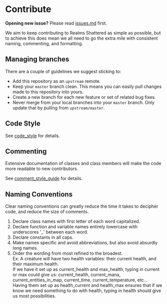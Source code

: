 # Contribute

**Opening new issue?** Please read [issues.md](issues.md) first.

  We aim to keep contributing to Realms Shattered as simple as possible, but to achieve this does mean we all need to go the extra mile with consistent naming, commenting, and formatting.

## Managing branches

There are a couple of guidelines we suggest sticking to:

* Add this repository as an `upstream` remote.
* Keep your `master` branch clean. This means you can easily pull changes made to this repository into yours.
* Create a new branch for each new feature or set of related bug fixes.
* Never merge from your local branches into your `master` branch. Only update that by pulling from `upstream/master`.

## Code Style

See [code_style](code_style_guide.md) for details.

## Commenting

Extensive documentation of classes and class members will make the code more readable to new contributors.

See [comment_style_guide](comment_style_guide.md) for details.

## Naming Conventions

Clear naming conventions can greatly reduce the time it takes to decipher code, and reduce the size of comments.

1. Declare class names with first letter of each word capitalized.
2. Declare function and variable names entirely lowercase with underscores '_' between each word.
3. Declare constants in all caps.
4. Make names specific and avoid abbreviations, but also avoid absurdly long names.
5. Order the wording from most refined to the broadest.  
			Ex: A creature will have two health variables: their current health, and their maximum health.  
					If we have it set up as current_health and max_health, typing in current or max could give us: current_health, current_mana, current_entities_in_map, current_time, current_temperature, etc...  
					Having them set up as health_current and health_max ensures that if we know we need something to do with health, typing in health should give us most possibilities.  
